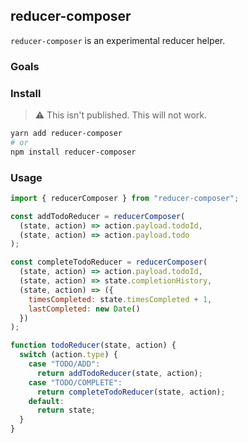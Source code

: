## reducer-composer

`reducer-composer` is an experimental reducer helper.

### Goals

### Install

> :warning: This isn't published. This will not work.

```sh
yarn add reducer-composer
# or
npm install reducer-composer
```

### Usage

```js
import { reducerComposer } from "reducer-composer";

const addTodoReducer = reducerComposer(
  (state, action) => action.payload.todoId,
  (state, action) => action.payload.todo
);

const completeTodoReducer = reducerComposer(
  (state, action) => action.payload.todoId,
  (state, action) => state.completionHistory,
  (state, action) => ({
    timesCompleted: state.timesCompleted + 1,
    lastCompleted: new Date()
  })
);

function todoReducer(state, action) {
  switch (action.type) {
    case "TODO/ADD":
      return addTodoReducer(state, action);
    case "TODO/COMPLETE":
      return completeTodoReducer(state, action);
    default:
      return state;
  }
}
```
